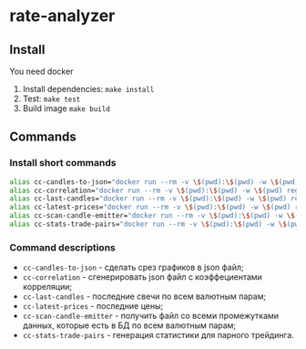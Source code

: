 # rate-analyzer

## Install

You need docker

1. Install dependencies: `make install`
2. Test: `make test`
3. Build image `make build`

## Commands

### Install short commands

```bash
alias cc-candles-to-json="docker run --rm -v \$(pwd):\$(pwd) -w \$(pwd) registry.gitlab.com/coincorp/rate-analyzer:latest /app/bin/candles-to-json.php"
alias cc-correlation="docker run --rm -v \$(pwd):\$(pwd) -w \$(pwd) registry.gitlab.com/coincorp/rate-analyzer:latest /app/bin/correlation.php"
alias cc-last-candles="docker run --rm -v \$(pwd):\$(pwd) -w \$(pwd) registry.gitlab.com/coincorp/rate-analyzer:latest /app/bin/last-candles.php"
alias cc-latest-prices="docker run --rm -v \$(pwd):\$(pwd) -w \$(pwd) registry.gitlab.com/coincorp/rate-analyzer:latest /app/bin/print-latest-prices.php"
alias cc-scan-candle-emitter="docker run --rm -v \$(pwd):\$(pwd) -w \$(pwd) registry.gitlab.com/coincorp/rate-analyzer:latest /app/bin/scan-candle-emitter.php"
alias cc-stats-trade-pairs="docker run --rm -v \$(pwd):\$(pwd) -w \$(pwd) registry.gitlab.com/coincorp/rate-analyzer:latest /app/bin/trade-pair-of-pairs.php"
```

### Command descriptions

* `cc-candles-to-json` - сделать срез графиков в json файл;
* `cc-correlation` - сгенерировать json файл с коэффециентами корреляции;
* `cc-last-candles` - последние свечи по всем валютным парам;
* `cc-latest-prices` - последние цены;
* `cc-scan-candle-emitter` - получить файл со всеми промежутками данных, которые есть в БД по всем валютным парам;
* `cc-stats-trade-pairs` - генерация статистики для парного трейдинга.

